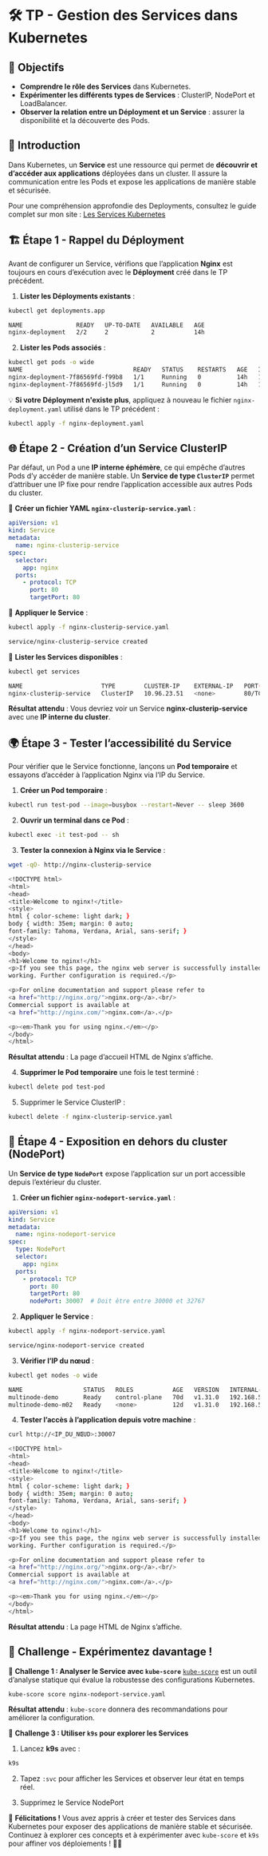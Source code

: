 # 🛠️ TP - Gestion des Services dans Kubernetes

## 🎯 Objectifs

- **Comprendre le rôle des Services** dans Kubernetes.
- **Expérimenter les différents types de Services** : ClusterIP, NodePort et
  LoadBalancer.
- **Observer la relation entre un Déployment et un Service** : assurer la
  disponibilité et la découverte des Pods.

## 📘 Introduction

Dans Kubernetes, un **Service** est une ressource qui permet de **découvrir et
d’accéder aux applications** déployées dans un cluster. Il assure la
communication entre les Pods et expose les applications de manière stable et
sécurisée.

Pour une compréhension approfondie des Deployments, consultez le guide complet
sur mon site : [Les Services
Kubernetes](https://blog.stephane-robert.info/docs/conteneurs/orchestrateurs/kubernetes/services/)

## 🏗️ Étape 1 - Rappel du Déployment

Avant de configurer un Service, vérifions que l’application **Nginx** est
toujours en cours d’exécution avec le **Déployment** créé dans le TP précédent.

1. **Lister les Déployments existants** :

```bash
kubectl get deployments.app

NAME               READY   UP-TO-DATE   AVAILABLE   AGE
nginx-deployment   2/2     2            2           14h
```

2. **Lister les Pods associés** :

```bash
kubectl get pods -o wide
NAME                               READY   STATUS    RESTARTS   AGE   IP            NODE                 NOMINATED NODE   READINESS GATES
nginx-deployment-7f86569fd-f99b8   1/1     Running   0          14h   10.244.0.22   multinode-demo       <none>           <none>
nginx-deployment-7f86569fd-jl5d9   1/1     Running   0          14h   10.244.1.50   multinode-demo-m02   <none>           <none>
```

💡 **Si votre Déployment n'existe plus**, appliquez à nouveau le fichier
`nginx-deployment.yaml` utilisé dans le TP précédent :

```bash
kubectl apply -f nginx-deployment.yaml
```

## 🌐 Étape 2 - Création d’un Service ClusterIP

Par défaut, un Pod a une **IP interne éphémère**, ce qui empêche d’autres Pods
d’y accéder de manière stable. Un **Service de type `ClusterIP`** permet
d’attribuer une IP fixe pour rendre l’application accessible aux autres Pods du
cluster.

🔹 **Créer un fichier YAML `nginx-clusterip-service.yaml`** :

```yaml
apiVersion: v1
kind: Service
metadata:
  name: nginx-clusterip-service
spec:
  selector:
    app: nginx
  ports:
    - protocol: TCP
      port: 80
      targetPort: 80
```

🔹 **Appliquer le Service** :

```bash
kubectl apply -f nginx-clusterip-service.yaml

service/nginx-clusterip-service created
```

🔹 **Lister les Services disponibles** :

```bash
kubectl get services

NAME                      TYPE        CLUSTER-IP    EXTERNAL-IP   PORT(S)   AGE
nginx-clusterip-service   ClusterIP   10.96.23.51   <none>        80/TCP    14s
```

**Résultat attendu** : Vous devriez voir un Service
**nginx-clusterip-service** avec une **IP interne du cluster**.

## 🌍 Étape 3 - Tester l’accessibilité du Service

Pour vérifier que le Service fonctionne, lançons un **Pod temporaire** et
essayons d’accéder à l’application Nginx via l’IP du Service.

1. **Créer un Pod temporaire** :

```bash
kubectl run test-pod --image=busybox --restart=Never -- sleep 3600
```

2. **Ouvrir un terminal dans ce Pod** :

```bash
kubectl exec -it test-pod -- sh
```

3. **Tester la connexion à Nginx via le Service** :

```sh
wget -qO- http://nginx-clusterip-service

<!DOCTYPE html>
<html>
<head>
<title>Welcome to nginx!</title>
<style>
html { color-scheme: light dark; }
body { width: 35em; margin: 0 auto;
font-family: Tahoma, Verdana, Arial, sans-serif; }
</style>
</head>
<body>
<h1>Welcome to nginx!</h1>
<p>If you see this page, the nginx web server is successfully installed and
working. Further configuration is required.</p>

<p>For online documentation and support please refer to
<a href="http://nginx.org/">nginx.org</a>.<br/>
Commercial support is available at
<a href="http://nginx.com/">nginx.com</a>.</p>

<p><em>Thank you for using nginx.</em></p>
</body>
</html>
```

**Résultat attendu** : La page d’accueil HTML de Nginx s’affiche.

4. **Supprimer le Pod temporaire** une fois le test terminé :

```bash
kubectl delete pod test-pod
```

5. Supprimer le Service ClusterIP :

```bash
kubectl delete -f nginx-clusterip-service.yaml
```

## 🔗 Étape 4 - Exposition en dehors du cluster (NodePort)

Un **Service de type `NodePort`** expose l’application sur un port accessible
depuis l’extérieur du cluster.

1. **Créer un fichier `nginx-nodeport-service.yaml`** :

```yaml
apiVersion: v1
kind: Service
metadata:
  name: nginx-nodeport-service
spec:
  type: NodePort
  selector:
    app: nginx
  ports:
    - protocol: TCP
      port: 80
      targetPort: 80
      nodePort: 30007  # Doit être entre 30000 et 32767
```

2. **Appliquer le Service** :

```bash
kubectl apply -f nginx-nodeport-service.yaml

service/nginx-nodeport-service created
```

3. **Vérifier l’IP du nœud** :

```bash
kubectl get nodes -o wide

NAME                 STATUS   ROLES           AGE   VERSION   INTERNAL-IP      EXTERNAL-IP   OS-IMAGE              KERNEL-VERSION   CONTAINER-RUNTIME
multinode-demo       Ready    control-plane   70d   v1.31.0   192.168.50.141   <none>        Buildroot 2023.02.9   5.10.207         docker://27.2.0
multinode-demo-m02   Ready    <none>          12d   v1.31.0   192.168.50.38    <none>        Buildroot 2023.02.9   5.10.207         docker://27.2.0
```

4. **Tester l’accès à l’application depuis votre machine** :

```bash
curl http://<IP_DU_NŒUD>:30007

<!DOCTYPE html>
<html>
<head>
<title>Welcome to nginx!</title>
<style>
html { color-scheme: light dark; }
body { width: 35em; margin: 0 auto;
font-family: Tahoma, Verdana, Arial, sans-serif; }
</style>
</head>
<body>
<h1>Welcome to nginx!</h1>
<p>If you see this page, the nginx web server is successfully installed and
working. Further configuration is required.</p>

<p>For online documentation and support please refer to
<a href="http://nginx.org/">nginx.org</a>.<br/>
Commercial support is available at
<a href="http://nginx.com/">nginx.com</a>.</p>

<p><em>Thank you for using nginx.</em></p>
</body>
</html>
```

**Résultat attendu** : La page HTML de Nginx s’affiche.

## 🧩 Challenge - Expérimentez davantage !

🎯 **Challenge 1 : Analyser le Service avec `kube-score`**
[`kube-score`](https://kube-score.com/) est un outil d’analyse statique qui
évalue la robustesse des configurations Kubernetes.

```bash
kube-score score nginx-nodeport-service.yaml
```

**Résultat attendu** : `kube-score` donnera des recommandations pour
améliorer la configuration.

🎯 **Challenge 3 : Utiliser `k9s` pour explorer les Services**

1. Lancez **k9s** avec :

  ```bash
  k9s
  ```

2. Tapez `:svc` pour afficher les Services et observer leur état en temps réel.

3. Supprimez le Service NodePort

🚀 **Félicitations !** Vous avez appris à créer et tester des Services dans
Kubernetes pour exposer des applications de manière stable et sécurisée.
Continuez à explorer ces concepts et à expérimenter avec `kube-score` et `k9s`
pour affiner vos déploiements ! 🎯🔥